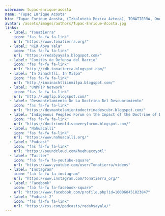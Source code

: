 ```yaml
---
username: tupac-enrique-acosta
name: "Tupac Enrique Acosta"
bio: "Tupac Enrique Acosta, (Izkaloteka Mexica Azteca), TONATIERRA, One of the original conveners of the gathering of Tlahtokan Aztlan in 1984 in the O’otham Jeved Territories [Arizona] that sent a message to Pope John Paul II calling for the Vatican State to re-examine the fallacious principles of the Papal Bulls of Alexander VI purporting to grant “Domain” over the territories and Nations of Indigenous Peoples. This letter received a response via the Vatican Secretary of State in May 1984 from the office of the Bishop of Phoenix, which was incoherent, illogical, and paternalistic. Subsequent to 1984, TONATIERRA has been consistently advancing the DISMANTLING of the Doctrine of Discovery in a series of coordinated community campaigns led by Indigenous Peoples from the local-regional, continental-global contexts of geo-political reference, operating as Secretariat of the Continental Commission Abya Yala."
avatar: /assets/images/authors/Tupac-Enrique-Acosta.jpg
links:
  - label: "Tonatierra"
    icon: "fas fa-fw fa-link"
    url: "https://www.tonatierra.org/"
  - label: "RED Abya Yala"
    icon: "fas fa-fw fa-link"
    url: "https://redabyayala.blogspot.com/"
  - label: "Comités de Defensa del Barrio"
    icon: "fas fa-fw fa-link"
    url: "http://cdb-tonatierra.blogspot.com/"
  - label: "In Xinachtli, In Milpa"
    icon: "fas fa-fw fa-link"
    url: "http://inxinachtliinmilpa.blogspot.com/"
  - label: "UNPFIP Network"
    icon: "fas fa-fw fa-link"
    url: "http://unpfip.blogspot.com/"
  - label: "Desmantelamiento De La Doctrina Del Descubrimiento"
    icon: "fas fa-fw fa-link"
    url: "https://desmantelamientodoctrinadescubr.blogspot.com/"
  - label: "Indigenous Peoples Forum on the Impact of the Doctrine of Discovery"
    icon: "fas fa-fw fa-link"
    url: "https://doctrineofdiscoveryforum.blogspot.com/"
  - label: "Nahuacalli"
    icon: "fas fa-fw fa-link"
    url: "https://www.nahuacalli.org/"
  - label: "Podcast"
    icon: "fas fa-fw fa-link"
    url: "https://soundcloud.com/huehuecoyotl"
  - label: "Twitter"
    icon: "fab fa-fw fa-youtube-square"
    url: "https://www.youtube.com/user/Tonatierra/videos"
  - label: "Instagram"
    icon: "fab fa-fw fa-instagram"
    url: "https://www.instagram.com/tonatierra_org/"
  - label: "Facebook"
    icon: "fab fa-fw fa-facebook-square"
    url: "https://www.facebook.com/profile.php?id=100068451823847"
  - label: "Podcast 2"
    icon: "fas fa-fw fa-link"
    url: "https://rss.com/podcasts/redabyayala/"  
---
```

